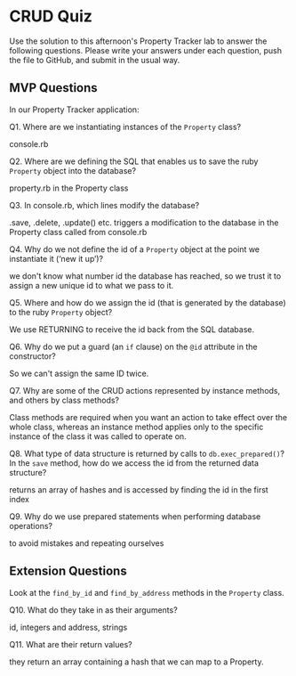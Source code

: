 # CRUD Quiz

Use the solution to this afternoon's Property Tracker lab to answer the following questions. Please write your answers under each question, push the file to GitHub, and submit in the usual way.

## MVP Questions

In our Property Tracker application:

Q1. Where are we instantiating instances of the `Property` class?

console.rb

Q2. Where are we defining the SQL that enables us to save the ruby `Property` object into the database?

property.rb in the Property class

Q3. In console.rb, which lines modify the database?

.save, .delete, .update() etc. triggers a modification to the database in the Property class called from console.rb

Q4. Why do we not define the id of a `Property` object at the point we instantiate it (‘new it up’)?

we don't know what number id the database has reached, so we trust it to assign a new unique id to what we pass to it.

Q5. Where and how do we assign the id (that is generated by the database) to the ruby `Property` object?

We use RETURNING to receive the id back from the SQL database.

Q6. Why do we put a guard (an `if` clause) on the `@id` attribute in the constructor?

So we can't assign the same ID twice.

Q7. Why are some of the CRUD actions represented by instance methods, and others by class methods?

Class methods are required when you want an action to take effect over the whole class, whereas an instance method applies only to the specific instance of the class it was called to operate on.

Q8. What type of data structure is returned by calls to `db.exec_prepared()`? In the `save` method, how do we access the id from the returned data structure?

returns an array of hashes and is accessed by finding the id in the first index

Q9. Why do we use prepared statements when performing database operations?

to avoid mistakes and repeating ourselves

## Extension Questions

Look at the `find_by_id` and `find_by_address` methods in the `Property` class.

Q10. What do they take in as their arguments?

id, integers and address, strings

Q11. What are their return values?

they return an array containing a hash that we can map to a Property.
